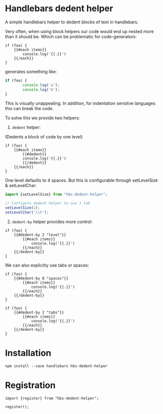 # Handlebars dedent helper

A simple handlebars helper to dedent blocks of text in handlebars. 

Very often, when using block helpers our code would end up nested more than it should be. Which can be problematic for code-generators:

```
if (foo) {
    {{#each items}}
        console.log('{{.}}')
    {{/each}}
}
```

generates something like: 

```js
if (foo) {
        console.log('a');
        console.log('b');
}
```

This is visually unappealing. In addition, for indentation sensitve languages this can break the code.

To solve this we provide two helpers: 

1. `dedent` helper: 

(Dedents a block of code by one level)

```
if (foo) {
    {{#each items}}
        {{#dedent}}
        console.log('{{.}}')
        {{/dedent}}
    {{/each}}
}
```

One level defaults to 4 spaces. But this is configurable through setLevelSize & setLevelChar: 

```js
import {setLevelSize} from "hbs-dedent-helper";

// Configure dedent helper to use 1 tab
setLevelSize(1);
setLevelChar('\\t');
```

2. `dedent-by` helper provides more control: 

```
if (foo) {
    {{#dedent-by 2 "level"}}
        {{#each items}}
            console.log('{{.}}')
        {{/each}}
    {{/dedent-by}}
}
```

We can also explicitly use tabs or spaces: 

```
if (foo) {
    {{#dedent-by 8 "spaces"}}
        {{#each items}}
            console.log('{{.}}')
        {{/each}}
    {{/dedent-by}}
}
```

```
if (foo) {
    {{#dedent-by 2 "tabs"}}
        {{#each items}}
            console.log('{{.}}')
        {{/each}}
    {{/dedent-by}}
}
```

# Installation

```
npm install --save handlebars hbs-dedent-helper
```

# Registration

```
import {register} from "hbs-dedent-helper";

register();
```
